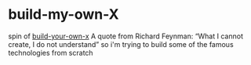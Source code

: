 # build-my-own-X
spin of [build-your-own-x](https://github.com/codecrafters-io/build-your-own-x)
A quote from Richard Feynman: “What I cannot create, I do not understand”
so i'm trying to build some of the famous technologies from scratch